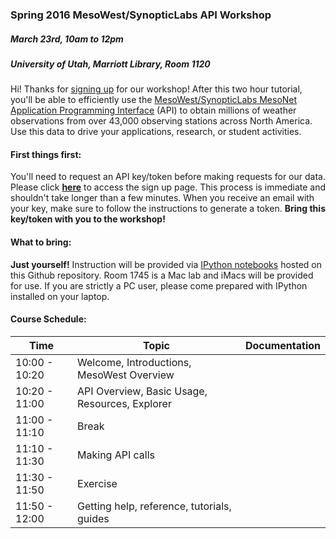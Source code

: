 ### Spring 2016 MesoWest/SynopticLabs API Workshop
##### March 23rd, 10am to 12pm
##### University of Utah, Marriott Library, Room 1120

Hi! Thanks for [signing up] for our workshop! After this two hour tutorial, you'll be able to efficiently use the [MesoWest/SynopticLabs MesoNet Application Programming Interface] (API) to obtain millions of weather observations from over 43,000 observing stations across North America. Use this data to drive your applications, research, or student activities.

#### First things first:
You'll need to request an API key/token before making requests for our data. Please click **[here]** to access the sign up page. This process is immediate and shouldn't take longer than a few minutes. When you receive an email with your key, make sure to follow the instructions to generate a token. **Bring this key/token with you to the workshop!**

#### What to bring:
**Just yourself!** Instruction will be provided via [IPython notebooks] hosted on this Github repository. Room 1745 is a Mac lab and iMacs will be provided for use. If you are strictly a PC user, please come prepared with IPython installed on your laptop. 

#### Course Schedule:
|Time            |Topic                                           |Documentation|
|----------------|------------------------------------------------|-------------|
|10:00 - 10:20   | Welcome, Introductions, MesoWest Overview      |             |
|10:20 - 11:00   | API Overview, Basic Usage, Resources, Explorer |             |
|11:00 - 11:10   | Break                                          |             |
|11:10 - 11:30   | Making API calls                               |             |
|11:30 - 11:50   | Exercise                                       |             |
|11:50 - 12:00   | Getting help, reference, tutorials, guides     |             |

[signing up]: http://goo.gl/forms/zG1wq3efll
[MesoWest/SynopticLabs MesoNet Application Programming Interface]: http://synopticlabs.org/api/
[here]: http://synopticlabs.org/api/signup/
[IPython notebooks]: http://ipython.org/notebook.html
